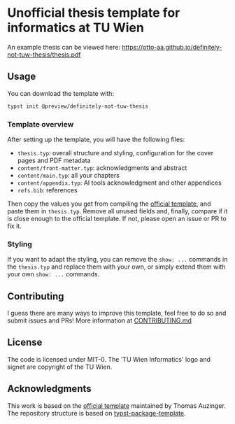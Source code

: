 # Unofficial thesis template for informatics at TU Wien

An example thesis can be viewed here: https://otto-aa.github.io/definitely-not-tuw-thesis/thesis.pdf

## Usage

You can download the template with:

```bash
typst init @preview/definitely-not-tuw-thesis
```

### Template overview

After setting up the template, you will have the following files:

- `thesis.typ`: overall structure and styling, configuration for the cover pages and PDF metadata
- `content/front-matter.typ`: acknowledgments and abstract
- `content/main.typ`: all your chapters
- `content/appendix.typ`: AI tools acknowledgment and other appendices
- `refs.bib`: references

Then copy the values you get from compiling the [official template](https://gitlab.com/ThomasAUZINGER/vutinfth), and paste them in `thesis.typ`. Remove all unused fields and, finally, compare if it is close enough to the official template. If not, please open an issue or PR to fix it.

### Styling

If you want to adapt the styling, you can remove the `show: ...` commands in the `thesis.typ` and replace them with your own, or simply extend them with your own `show: ...` commands.

## Contributing

I guess there are many ways to improve this template, feel free to do so and submit issues and PRs! More information at [CONTRIBUTING.md](https://github.com/Otto-AA/unofficial-tu-wien-thesis-template/blob/main/CONTRIBUTING.md)

## License

The code is licensed under MIT-0. The 'TU Wien Informatics' logo and signet are copyright of the TU Wien.

## Acknowledgments

This work is based on the [official template](https://gitlab.com/ThomasAUZINGER/vutinfth) maintained by Thomas Auzinger. The repository structure is based on [typst-package-template](https://github.com/typst-community/typst-package-template).